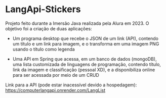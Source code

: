 # LangApi-Stickers

Projeto feito durante a Imersão Java realizada pela Alura em 2023. O objetivo foi a criação de duas aplicações:
- Um programa desktop que recebe o JSON de um link (API), contendo um título e um link para imagem, e o transforma em uma imagem PNG usando o título como legenda

- Uma API em Spring que acessa, em um banco de dados (mongoDB), uma lista customizada de linguagens de programação, contendo título, link da imagem e classificação
(pessoal XD), e a disponibiliza online para ser acessada por meio de um CRUD

Link para a API (pode estar inacessível devido a hospedagem): https://computerlangapi.onrender.com/LangList
